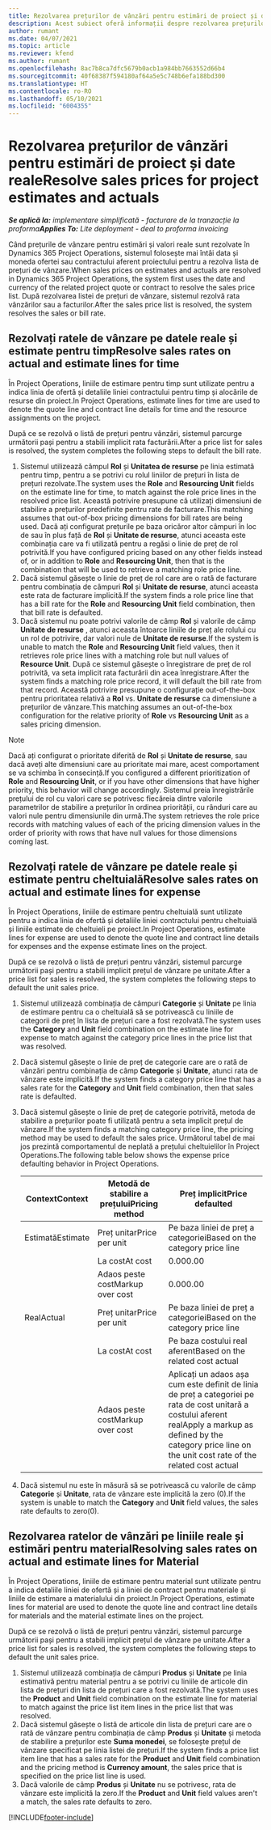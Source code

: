 ```yaml
---
title: Rezolvarea prețurilor de vânzări pentru estimări de proiect și date reale
description: Acest subiect oferă informații despre rezolvarea prețurilor de vânzare pe estimările și realitățile proiectului.
author: rumant
ms.date: 04/07/2021
ms.topic: article
ms.reviewer: kfend
ms.author: rumant
ms.openlocfilehash: 8ac7b8ca7dfc5679b0acb1a984bb7663552d66b4
ms.sourcegitcommit: 40f68387f594180af64a5e5c748b6efa188bd300
ms.translationtype: HT
ms.contentlocale: ro-RO
ms.lasthandoff: 05/10/2021
ms.locfileid: "6004355"
---
```

# <a name="resolve-sales-prices-for-project-estimates-and-actuals"></a><span data-ttu-id="d31df-103">Rezolvarea prețurilor de vânzări pentru estimări de proiect și date reale</span><span class="sxs-lookup"><span data-stu-id="d31df-103">Resolve sales prices for project estimates and actuals</span></span>

<span data-ttu-id="d31df-104">_**Se aplică la:** implementare simplificată - facturare de la tranzacție la proforma_</span><span class="sxs-lookup"><span data-stu-id="d31df-104">_**Applies To:** Lite deployment - deal to proforma invoicing_</span></span>

<span data-ttu-id="d31df-105">Când prețurile de vânzare pentru estimări și valori reale sunt rezolvate în Dynamics 365 Project Operations, sistemul folosește mai întâi data și moneda ofertei sau contractului aferent proiectului pentru a rezolva lista de prețuri de vânzare.</span><span class="sxs-lookup"><span data-stu-id="d31df-105">When sales prices on estimates and actuals are resolved in Dynamics 365 Project Operations, the system first uses the date and currency of the related project quote or contract to resolve the sales price list.</span></span> <span data-ttu-id="d31df-106">După rezolvarea listei de prețuri de vânzare, sistemul rezolvă rata vânzărilor sau a facturilor.</span><span class="sxs-lookup"><span data-stu-id="d31df-106">After the sales price list is resolved, the system resolves the sales or bill rate.</span></span>

## <a name="resolve-sales-rates-on-actual-and-estimate-lines-for-time"></a><span data-ttu-id="d31df-107">Rezolvați ratele de vânzare pe datele reale și estimate pentru timp</span><span class="sxs-lookup"><span data-stu-id="d31df-107">Resolve sales rates on actual and estimate lines for time</span></span>

<span data-ttu-id="d31df-108">În Project Operations, liniile de estimare pentru timp sunt utilizate pentru a indica linia de ofertă și detaliile liniei contractului pentru timp și alocările de resurse din proiect.</span><span class="sxs-lookup"><span data-stu-id="d31df-108">In Project Operations, estimate lines for time are used to denote the quote line and contract line details for time and the resource assignments on the project.</span></span>

<span data-ttu-id="d31df-109">După ce se rezolvă o listă de prețuri pentru vânzări, sistemul parcurge următorii pași pentru a stabili implicit rata facturării.</span><span class="sxs-lookup"><span data-stu-id="d31df-109">After a price list for sales is resolved, the system completes the following steps to default the bill rate.</span></span>

1. <span data-ttu-id="d31df-110">Sistemul utilizează câmpul **Rol** și **Unitatea de resurse** pe linia estimată pentru timp, pentru a se potrivi cu rolul liniilor de prețuri în lista de prețuri rezolvate.</span><span class="sxs-lookup"><span data-stu-id="d31df-110">The system uses the **Role** and **Resourcing Unit** fields on the estimate line for time, to match against the role price lines in the resolved price list.</span></span> <span data-ttu-id="d31df-111">Această potrivire presupune că utilizați dimensiuni de stabilire a prețurilor predefinite pentru rate de facturare.</span><span class="sxs-lookup"><span data-stu-id="d31df-111">This matching assumes that out-of-box pricing dimensions for bill rates are being used.</span></span> <span data-ttu-id="d31df-112">Dacă ați configurat prețurile pe baza oricăror altor câmpuri în loc de sau în plus față de **Rol** și **Unitate de resurse**, atunci aceasta este combinația care va fi utilizată pentru a regăsi o linie de preț de rol potrivită.</span><span class="sxs-lookup"><span data-stu-id="d31df-112">If you have configured pricing based on any other fields instead of, or in addition to **Role** and **Resourcing Unit**, then that is the combination that will be used to retrieve a matching role price line.</span></span>
2. <span data-ttu-id="d31df-113">Dacă sistemul găsește o linie de preț de rol care are o rată de facturare pentru combinația de câmpuri **Rol** și **Unitate de resurse**, atunci aceasta este rata de facturare implicită.</span><span class="sxs-lookup"><span data-stu-id="d31df-113">If the system finds a role price line that has a bill rate for the **Role** and **Resourcing Unit** field combination, then that bill rate is defaulted.</span></span>
3. <span data-ttu-id="d31df-114">Dacă sistemul nu poate potrivi valorile de câmp **Rol** și valorile de câmp **Unitate de resurse** , atunci aceasta întoarce liniile de preț ale rolului cu un rol de potrivire, dar valori nule de **Unitate de resurse**.</span><span class="sxs-lookup"><span data-stu-id="d31df-114">If the system is unable to match the **Role** and **Resourcing Unit** field values, then it retrieves role price lines with a matching role but null values of **Resource Unit**.</span></span> <span data-ttu-id="d31df-115">După ce sistemul găsește o înregistrare de preț de rol potrivită, va seta implicit rata facturării din acea înregistrare.</span><span class="sxs-lookup"><span data-stu-id="d31df-115">After the system finds a matching role price record, it will default the bill rate from that record.</span></span> <span data-ttu-id="d31df-116">Această potrivire presupune o configurație out-of-the-box pentru prioritatea relativă a **Rol** vs. **Unitate de resurse** ca dimensiune a prețurilor de vânzare.</span><span class="sxs-lookup"><span data-stu-id="d31df-116">This matching assumes an out-of-the-box configuration for the relative priority of **Role** vs **Resourcing Unit** as a sales pricing dimension.</span></span>

> [!NOTE]
> <span data-ttu-id="d31df-117">Dacă ați configurat o prioritate diferită de **Rol** și **Unitate de resurse**, sau dacă aveți alte dimensiuni care au prioritate mai mare, acest comportament se va schimba în consecință.</span><span class="sxs-lookup"><span data-stu-id="d31df-117">If you configured a different prioritization of **Role** and **Resourcing Unit**, or if you have other dimensions that have higher priority, this behavior will change accordingly.</span></span> <span data-ttu-id="d31df-118">Sistemul preia înregistrările prețului de rol cu valori care se potrivesc fiecăreia dintre valorile parametrilor de stabilire a prețurilor în ordinea priorității, cu rânduri care au valori nule pentru dimensiunile din urmă.</span><span class="sxs-lookup"><span data-stu-id="d31df-118">The system retrieves the role price records with matching values of each of the pricing dimension values in the order of priority with rows that have null values for those dimensions coming last.</span></span>

## <a name="resolve-sales-rates-on-actual-and-estimate-lines-for-expense"></a><span data-ttu-id="d31df-119">Rezolvați ratele de vânzare pe datele reale și estimate pentru cheltuială</span><span class="sxs-lookup"><span data-stu-id="d31df-119">Resolve sales rates on actual and estimate lines for expense</span></span>

<span data-ttu-id="d31df-120">În Project Operations, liniile de estimare pentru cheltuială sunt utilizate pentru a indica linia de ofertă și detaliile liniei contractului pentru cheltuială și liniile estimate de cheltuieli pe proiect.</span><span class="sxs-lookup"><span data-stu-id="d31df-120">In Project Operations, estimate lines for expense are used to denote the quote line and contract line details for expenses and the expense estimate lines on the project.</span></span>

<span data-ttu-id="d31df-121">După ce se rezolvă o listă de prețuri pentru vânzări, sistemul parcurge următorii pași pentru a stabili implicit prețul de vânzare pe unitate.</span><span class="sxs-lookup"><span data-stu-id="d31df-121">After a price list for sales is resolved, the system completes the following steps to default the unit sales price.</span></span>

1. <span data-ttu-id="d31df-122">Sistemul utilizează combinația de câmpuri **Categorie** și **Unitate** pe linia de estimare pentru ca o cheltuială să se potrivească cu liniile de categorii de preț în lista de prețuri care a fost rezolvată.</span><span class="sxs-lookup"><span data-stu-id="d31df-122">The system uses the **Category** and **Unit** field combination on the estimate line for expense to match against the category price lines in the price list that was resolved.</span></span>
2. <span data-ttu-id="d31df-123">Dacă sistemul găsește o linie de preț de categorie care are o rată de vânzări pentru combinația de câmp **Categorie** și **Unitate**, atunci rata de vânzare este implicită.</span><span class="sxs-lookup"><span data-stu-id="d31df-123">If the system finds a category price line that has a sales rate for the **Category** and **Unit** field combination, then that sales rate is defaulted.</span></span>
3. <span data-ttu-id="d31df-124">Dacă sistemul găsește o linie de preț de categorie potrivită, metoda de stabilire a prețurilor poate fi utilizată pentru a seta implicit prețul de vânzare.</span><span class="sxs-lookup"><span data-stu-id="d31df-124">If the system finds a matching category price line, the pricing method may be used to default the sales price.</span></span> <span data-ttu-id="d31df-125">Următorul tabel de mai jos prezintă comportamentul de neplată a prețului cheltuielilor în Project Operations.</span><span class="sxs-lookup"><span data-stu-id="d31df-125">The following table below shows the expense price defaulting behavior in Project Operations.</span></span>

    | <span data-ttu-id="d31df-126">Context</span><span class="sxs-lookup"><span data-stu-id="d31df-126">Context</span></span> | <span data-ttu-id="d31df-127">Metodă de stabilire a prețului</span><span class="sxs-lookup"><span data-stu-id="d31df-127">Pricing method</span></span> | <span data-ttu-id="d31df-128">Preț implicit</span><span class="sxs-lookup"><span data-stu-id="d31df-128">Price defaulted</span></span> |
    | --- | --- | --- |
    | <span data-ttu-id="d31df-129">Estimată</span><span class="sxs-lookup"><span data-stu-id="d31df-129">Estimate</span></span> | <span data-ttu-id="d31df-130">Preț unitar</span><span class="sxs-lookup"><span data-stu-id="d31df-130">Price per unit</span></span> | <span data-ttu-id="d31df-131">Pe baza liniei de preț a categoriei</span><span class="sxs-lookup"><span data-stu-id="d31df-131">Based on the category price line</span></span> |
    | &nbsp; | <span data-ttu-id="d31df-132">La cost</span><span class="sxs-lookup"><span data-stu-id="d31df-132">At cost</span></span> | <span data-ttu-id="d31df-133">0.00</span><span class="sxs-lookup"><span data-stu-id="d31df-133">0.00</span></span> |
    | &nbsp; | <span data-ttu-id="d31df-134">Adaos peste cost</span><span class="sxs-lookup"><span data-stu-id="d31df-134">Markup over cost</span></span> | <span data-ttu-id="d31df-135">0.00</span><span class="sxs-lookup"><span data-stu-id="d31df-135">0.00</span></span> |
    | <span data-ttu-id="d31df-136">Real</span><span class="sxs-lookup"><span data-stu-id="d31df-136">Actual</span></span> | <span data-ttu-id="d31df-137">Preț unitar</span><span class="sxs-lookup"><span data-stu-id="d31df-137">Price per unit</span></span> | <span data-ttu-id="d31df-138">Pe baza liniei de preț a categoriei</span><span class="sxs-lookup"><span data-stu-id="d31df-138">Based on the category price line</span></span> |
    | &nbsp; | <span data-ttu-id="d31df-139">La cost</span><span class="sxs-lookup"><span data-stu-id="d31df-139">At cost</span></span> | <span data-ttu-id="d31df-140">Pe baza costului real aferent</span><span class="sxs-lookup"><span data-stu-id="d31df-140">Based on the related cost actual</span></span> |
    | &nbsp; | <span data-ttu-id="d31df-141">Adaos peste cost</span><span class="sxs-lookup"><span data-stu-id="d31df-141">Markup over cost</span></span> | <span data-ttu-id="d31df-142">Aplicați un adaos așa cum este definit de linia de preț a categoriei pe rata de cost unitară a costului aferent real</span><span class="sxs-lookup"><span data-stu-id="d31df-142">Apply a markup as defined by the category price line on the unit cost rate of the related cost actual</span></span> |

4. <span data-ttu-id="d31df-143">Dacă sistemul nu este în măsură să se potrivească cu valorile de câmp **Categorie** și **Unitate**, rata de vânzare este implicită la zero (0).</span><span class="sxs-lookup"><span data-stu-id="d31df-143">If the system is unable to match the **Category** and **Unit** field values, the sales rate defaults to zero(0).</span></span>

## <a name="resolving-sales-rates-on-actual-and-estimate-lines-for-material"></a><span data-ttu-id="d31df-144">Rezolvarea ratelor de vânzări pe liniile reale și estimări pentru material</span><span class="sxs-lookup"><span data-stu-id="d31df-144">Resolving sales rates on actual and estimate lines for Material</span></span>

<span data-ttu-id="d31df-145">În Project Operations, liniile de estimare pentru material sunt utilizate pentru a indica detaliile liniei de ofertă și a liniei de contract pentru materiale și liniile de estimare a materialului din proiect.</span><span class="sxs-lookup"><span data-stu-id="d31df-145">In Project Operations, estimate lines for material are used to denote the quote line and contract line details for materials and the material estimate lines on the project.</span></span>

<span data-ttu-id="d31df-146">După ce se rezolvă o listă de prețuri pentru vânzări, sistemul parcurge următorii pași pentru a stabili implicit prețul de vânzare pe unitate.</span><span class="sxs-lookup"><span data-stu-id="d31df-146">After a price list for sales is resolved, the system completes the following steps to default the unit sales price.</span></span>

1. <span data-ttu-id="d31df-147">Sistemul utilizează combinația de câmpuri **Produs** și **Unitate** pe linia estimativă pentru material pentru a se potrivi cu liniile de articole din lista de prețuri din lista de prețuri care a fost rezolvată.</span><span class="sxs-lookup"><span data-stu-id="d31df-147">The system uses the **Product** and **Unit** field combination on the estimate line for material to match against the price list item lines in the price list that was resolved.</span></span>
2. <span data-ttu-id="d31df-148">Dacă sistemul găsește o listă de articole din lista de prețuri care are o rată de vânzare pentru combinația de câmp **Produs** și **Unitate** și metoda de stabilire a prețurilor este **Suma monedei**, se folosește prețul de vânzare specificat pe linia listei de prețuri.</span><span class="sxs-lookup"><span data-stu-id="d31df-148">If the system finds a price list item line that has a sales rate for the **Product** and **Unit** field combination and the pricing method is **Currency amount**, the sales price that is specified on the price list line is used.</span></span>
3. <span data-ttu-id="d31df-149">Dacă valorile de câmp **Produs** și **Unitate** nu se potrivesc, rata de vânzare este implicită la zero.</span><span class="sxs-lookup"><span data-stu-id="d31df-149">If the **Product** and **Unit** field values aren't a match, the sales rate defaults to zero.</span></span>

[!INCLUDE[footer-include](../../includes/footer-banner.md)]
